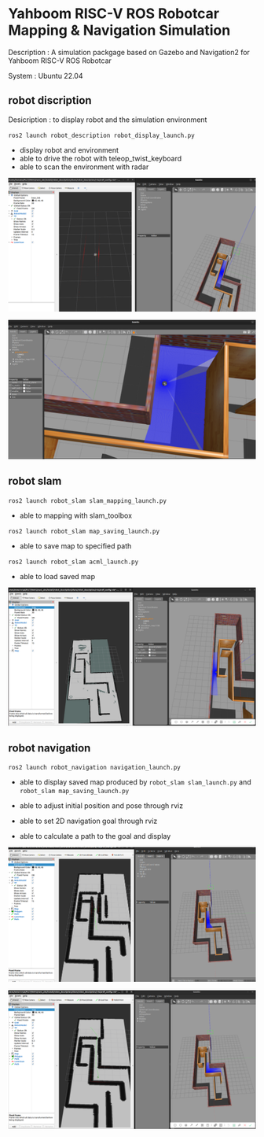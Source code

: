 # Yahboom RISC-V ROS Robotcar Mapping & Navigation Simulation

Description : A simulation packgage based on Gazebo and Navigation2 for Yahboom RISC-V ROS Robotcar

System : Ubuntu 22.04


## robot discription

Desicription : to display robot and the simulation environment

`ros2 launch robot_description robot_display_launch.py`

+ display robot and environment
+ able to drive the robot with teleop_twist_keyboard
+ able to scan the environment with radar


![](pics/robot_display3.png.png)

![](pics/robot_displayr4.png)


## robot slam

`ros2 launch robot_slam slam_mapping_launch.py`

 + able to mapping with slam_toolbox

`ros2 launch robot_slam map_saving_launch.py`
 + able to save map to specified path

`ros2 launch robot_slam acml_launch.py`
 + able to load saved map 

![](pics/robot_mapping_load_and_save2.png)


## robot navigation

`ros2 launch robot_navigation navigation_launch.py`

+ able to display saved map produced by `robot_slam slam_launch.py` and `robot_slam map_saving_launch.py`

+ able to adjust initial position and pose through rviz 

+ able to set 2D navigation goal through rviz

+ able to calculate a path to the goal and display

![](pics/robot_navigation.png)

![](pics/robot_navigation3.png)